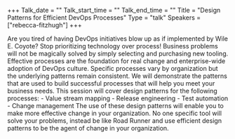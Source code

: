 +++
Talk_date = ""
Talk_start_time = ""
Talk_end_time = ""
Title = "Design Patterns for Efficient DevOps Processes"
Type = "talk"
Speakers = ["rebecca-fitzhugh"]
+++

Are you tired of having DevOps initiatives blow up as if implemented by Wile E. Coyote? Stop prioritizing technology over process! Business problems will not be magically solved by simply selecting and purchasing new tooling. Effective processes are the foundation for real change and enterprise-wide adoption of DevOps culture. Specific processes vary by organization but the underlying patterns remain consistent. We will demonstrate the patterns that are used to build successful processes that will help you meet your business needs. This session will cover design patterns for the following processes: - Value stream mapping - Release engineering - Test automation - Change management The use of these design patterns will enable you to make more effective change in your organization. No one specific tool will solve your problems, instead be like Road Runner and use efficient design patterns to be the agent of change in your organization.

